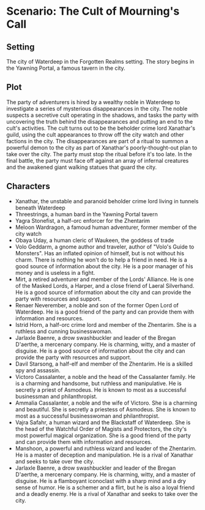 # Scenario: The Cult of Mourning's Call

## Setting
The city of Waterdeep in the Forgotten Realms setting. The story begins in the Yawning Portal, a famous tavern in the city.
    
## Plot
The party of adventurers is hired by a wealthy noble in Waterdeep to investigate a series of mysterious disappearances in the city. The noble suspects a secretive cult operating in the shadows, and tasks the party with uncovering the truth behind the disappearances and putting an end to the cult's activities. The cult turns out to be the beholder crime lord Xanathar's guild, using the cult appearances to throw off the city watch and other factions in the city. The disappearances are part of a ritual to summon a powerful demon to the city as part of Xanathar's poorly-thought-out plan to take over the city. The party must stop the ritual before it's too late. In the final battle, the party must face off against an array of infernal creatures and the awakened giant walking statues that guard the city.

## Characters

- Xanathar, the unstable and paranoid beholder crime lord living in tunnels beneath Waterdeep
- Threestrings, a human bard in the Yawning Portal tavern
- Yagra Stonefist, a half-orc enforcer for the Zhentarim
- Meloon Wardragon, a famoud human adventurer, former member of the city watch
- Obaya Uday, a human cleric of Waukeen, the goddess of trade
- Volo Geddarm, a gnome author and traveler, author of "Volo's Guide to Monsters". Has an inflated opinion of himself, but is not without his charm. There is nothing he won't do to help a friend in need. He is a good source of information about the city. He is a poor manager of his money and is useless in a fight.
- Mirt, a retired adventurer and member of the Lords' Alliance. He is one of the Masked Lords, a Harper, and a close friend of Laeral Silverhand. He is a good source of information about the city and can provide the party with resources and support.
- Renaer Neverember, a noble and son of the former Open Lord of Waterdeep. He is a good friend of the party and can provide them with information and resources.
- Istrid Horn, a half-orc crime lord and member of the Zhentarim. She is a ruthless and cunning businesswoman.
- Jarlaxle Baenre, a drow swashbuckler and leader of the Bregan D'aerthe, a mercenary company. He is charming, witty, and a master of disguise. He is a good source of information about the city and can provide the party with resources and support.
- Davil Starsong, a half-elf and member of the Zhentarim. He is a skilled spy and assassin.
- Victoro Cassalanter, a noble and the head of the Cassalanter family. He is a charming and handsome, but ruthless and manipulative. He is secretly a priest of Asmodeus. He is known to most as a successful businessman and philanthropist.
- Ammalia Cassalanter, a noble and the wife of Victoro. She is a charming and beautiful. She is secretly a priestess of Asmodeus. She is known to most as a successful businesswoman and philanthropist.
- Vajra Safahr, a human wizard and the Blackstaff of Waterdeep. She is the head of the Watchful Order of Magists and Protectors, the city's most powerful magical organization. She is a good friend of the party and can provide them with information and resources.
- Manshoon, a powerful and ruthless wizard and leader of the Zhentarim. He is a master of deception and manipulation. He is a rival of Xanathar and seeks to take over the city.
- Jarlaxle Baenre, a drow swashbuckler and leader of the Bregan D'aerthe, a mercenary company. He is charming, witty, and a master of disguise. He is a flamboyant iconoclast with a sharp mind and a dry sense of humor. He is a schemer and a flirt, but he is also a loyal friend and a deadly enemy. He is a rival of Xanathar and seeks to take over the city.